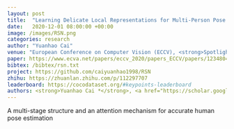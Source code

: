 ```yaml
---
layout: post
title:  "Learning Delicate Local Representations for Multi-Person Pose Estimation"
date:   2020-12-01 08:00:00 +00:00
image: /images/RSN.png
categories: research
author: "Yuanhao Cai"
venue: "European Conference on Computer Vision (ECCV), <strong>Spotlight</strong>"
paper: https://www.ecva.net/papers/eccv_2020/papers_ECCV/papers/123480460.pdf
bibtex: /bibtex/rsn.txt
project: https://github.com/caiyuanhao1998/RSN
zhihu: https://zhuanlan.zhihu.com/p/112297707
leaderboard: https://cocodataset.org/#keypoints-leaderboard
authors: <strong>Yuanhao Cai *</strong>, <a href="https://scholar.google.com/citations?user=0QBBNGoAAAAJ&hl=zh-CN">Zhicheng Wang</a> *, <a href="https://scholar.google.com.hk/citations?user=Sz1yTZsAAAAJ&hl=zh-CN">Zhengxion Luo</a>, Binyi Yin, Ang'ang Du, <a href="https://www.sigs.tsinghua.edu.cn/whq/">Haoqian Wang</a>, <a href="https://scholar.google.com/citations?user=yuB-cfoAAAAJ&hl=zh-CN">Xiangyu Zhang</a>, <a href="https://scholar.google.com/citations?user=Jv4LCj8AAAAJ&hl=en">Xinyu Zhou</a>, <a href="https://scholar.google.com/citations?user=k2ziPUsAAAAJ&hl=zh-CN">ErJin Zhou</a>, <a href="http://www.jiansun.org/">Jian Sun</a>
---
```

A multi-stage structure and an attention mechanism for accurate human pose estimation
